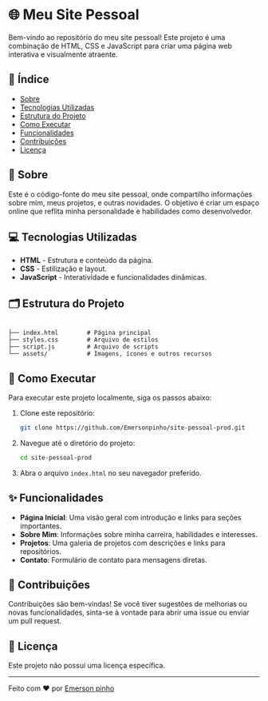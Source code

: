 # 🌐 Meu Site Pessoal

Bem-vindo ao repositório do meu site pessoal! Este projeto é uma combinação de HTML, CSS e JavaScript para criar uma página web interativa e visualmente atraente.

## 📝 Índice
- [Sobre](#sobre)
- [Tecnologias Utilizadas](#tecnologias-utilizadas)
- [Estrutura do Projeto](#estrutura-do-projeto)
- [Como Executar](#como-executar)
- [Funcionalidades](#funcionalidades)
- [Contribuições](#contribuições)
- [Licença](#licença)

## 📖 Sobre
Este é o código-fonte do meu site pessoal, onde compartilho informações sobre mim, meus projetos, e outras novidades. O objetivo é criar um espaço online que reflita minha personalidade e habilidades como desenvolvedor.

## 💻 Tecnologias Utilizadas
- **HTML** - Estrutura e conteúdo da página.
- **CSS**  - Estilização e layout.
- **JavaScript** - Interatividade e funcionalidades dinâmicas.

## 🗂️ Estrutura do Projeto

```/site-pessoal-prod

├── index.html        # Página principal
├── styles.css        # Arquivo de estilos
├── script.js         # Arquivo de scripts
└── assets/           # Imagens, ícones e outros recursos
```
## 🚀 Como Executar
Para executar este projeto localmente, siga os passos abaixo:

1. Clone este repositório:
   ```bash
   git clone https://github.com/Emersonpinho/site-pessoal-prod.git
   ```

2. Navegue até o diretório do projeto:
   ```bash
   cd site-pessoal-prod
   ```

3. Abra o arquivo `index.html` no seu navegador preferido.

## ✨ Funcionalidades
- **Página Inicial**: Uma visão geral com introdução e links para seções importantes.
- **Sobre Mim**: Informações sobre minha carreira, habilidades e interesses.
- **Projetos**: Uma galeria de projetos com descrições e links para repositórios.
- **Contato**: Formulário de contato para mensagens diretas.

## 🤝 Contribuições
Contribuições são bem-vindas! Se você tiver sugestões de melhorias ou novas funcionalidades, sinta-se à vontade para abrir uma issue ou enviar um pull request.

## 📄 Licença

Este projeto não possui uma licença específica.

---

Feito com ❤️ por [Emerson pinho](https://github.com/Emersonpinho)

